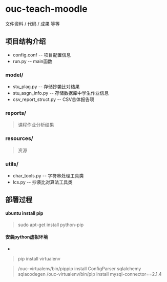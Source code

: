 # ouc-teach-moodle
文件资料 / 代码 / 成果 等等

## 项目结构介绍
  - config.conf -- 项目配置信息
  - run.py -- main函数

### model/
  - stu_plag.py -- 存储抄袭比对结果
  - stu_asgn_info.py -- 存储数据库中学生作业信息
  - csv_report_struct.py -- CSV总体报告项

### reports/
  > 课程作业分析结果

### resources/
  > 资源

### utils/
  - char_tools.py -- 字符串处理工具类
  - lcs.py -- 抄袭比对算法工具类

## 部署过程

#### ubuntu install pip
  > sudo apt-get install python-pip
#### 安装python虚拟环境
  * 
  > pip install virtualenv

> /ouc-virtualenv/bin/pippip install ConfigParser sqlalchemy sqlacodegen 
> /ouc-virtualenv/bin/pip install mysql-connector==2.1.4
